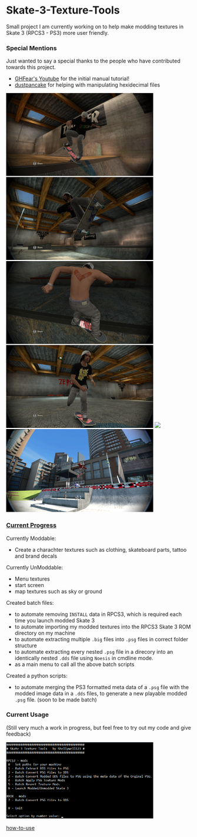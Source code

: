 # Skate-3-Texture-Tools

Small project I am currently working on to help make modding textures in Skate 3 (RPCS3 - PS3) more user friendly.

### Special Mentions
Just wanted to say a special thanks to the people who have contributed towards this project.
  - [GHFear's Youtube](https://www.youtube.com/watch?v=JG-TRIlTzpQ&ab_channel=GHFear) for the initial manual tutorial!
  - [dustpancake](https://github.com/dustpancake) for helping with manipulating hexidecimal files

<p float="left">
  <img src="docs/Images/Custom_Grip_RiseUp.png" width="400" />
  <img src="docs/Images/Custom_Deck_RiseUp.png" width="400" />
  <img src="docs/Images/Custom_Tattoo_RiseUp.png" width="400" />
  <img src="docs/Images/Custom_TShirt_RiseUp.png" width="400" />
  <img src="docs/Images/Custom_TeamLogo_RiseUp.png" width="400" />
  <img src="docs/Images/Custom_Coping_RiseUp.png" width="400" />

</p>

### [Current Progress](https://github.com/Shellywell123/Skate-3-Texture-Tools/blob/main/docs/current-progress.md)

Currently Moddable:
 - Create a charachter textures such as clothing, skateboard parts, tattoo and brand decals

Currently UnModdable:
 - Menu textures
 - start screen
 - map textures such as sky or ground

Created batch files:
 - to automate removing `INSTALL` data in RPCS3, which is required each time you launch modded Skate 3
 - to automate importing my modded textures into the RPCS3 Skate 3 ROM directory on my machine
 - to automate extracting multiple `.big` files into `.psg` files in correct folder structure
 - to automate extracting every nested `.psg` file in a direcory into an identically nested `.dds` file using `Noesis` in cmdline mode.
 - as a main menu to call all the above batch scripts
 
Created a python scripts:
- to automate merging the PS3 formatted meta data of a `.psg` file with the modded image data in a `.dds` files, to generate a new playable modded `.psg` file. (soon to be made batch)

### Current Usage
(Still very much a work in progress, but feel free to try out my code and give feedback)
<p float="left">
  <img src="docs/Images/RUN.png" width="400" />
</p>


[how-to-use](https://github.com/Shellywell123/Skate-3-Texture-Tools/blob/main/docs/how-to-use.md)